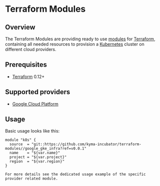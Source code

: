 
# Terraform Modules

## Overview

The Terraform Modules are providing ready to use [modules](https://www.terraform.io/docs/configuration/modules.html) for [Terraform](https://www.terraform.io/downloads.html), containing all needed resources to provision a [Kubernetes](https://kubernetes.io) cluster on different cloud providers.

## Prerequisites

- [Terraform](https://www.terraform.io/downloads.html) 0.12+

## Supported providers

- [Google Cloud Platform](google_gke_infra/README.md)

## Usage

Basic usage looks like this:

```hcl
module "k8s" {
  source  = "git::https://github.com/kyma-incubator/terraform-modules//google_gke_infra?ref=v0.0.1"
  name    = "${var.name}"
  project = "${var.project}"
  region  = "${var.region}"
}

For more details see the dedicated usage example of the specific provider related module.
